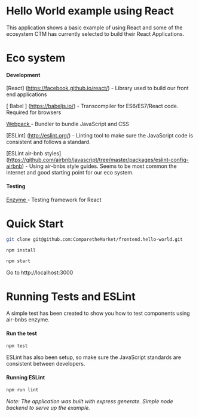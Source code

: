 Hello World example using React
=======
This application shows a basic example of using React and some of the ecosystem CTM has currently selected to build their React Applications.

# Eco system

#### Development
[React] (https://facebook.github.io/react/) - Library used to build our front end applications

[ Babel ] (https://babeljs.io/) - Transcompiler for ES6/ES7/React code. Required for browsers

[ Webpack ](https://webpack.github.io/) - Bundler to bundle JavaScript and CSS

[ESLint] (http://eslint.org/) - Linting tool to make sure the JavaScript code is consistent and follows a standard.

[ESLint air-bnb styles] (https://github.com/airbnb/javascript/tree/master/packages/eslint-config-airbnb) - Using air-bnbs style guides. Seems to be most common the internet and good starting point for our eco system. 

#### Testing
[ Enzyme ](https://github.com/airbnb/enzyme) - Testing framework for React

# Quick Start

```bash
git clone git@github.com:ComparetheMarket/frontend.hello-world.git

npm install

npm start
```

Go to http://localhost:3000

# Running Tests and ESLint

A simple test has been created to show you how to test components using air-bnbs enzyme.

#### Run the test
```bash
npm test
```

ESLint has also been setup, so make sure the JavaScript standards are consistent between developers.

#### Running ESLint

```bash
npm run lint
```


*Note: The application was built with express generate. Simple node backend to serve up the example.*
